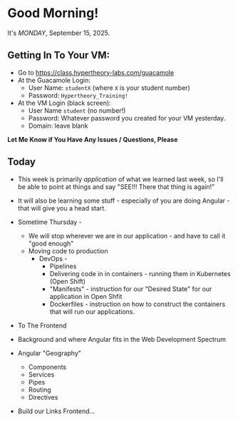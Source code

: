 # Good Morning! 

It's *MONDAY*, September 15, 2025. 

## Getting In To Your VM:

- Go to https://class.hypertheory-labs.com/guacamole
- At the Guacamole Login:
    - User Name: `studentX` (where `X` is your student number)
    - Password: `Hypertheory_Training!`
- At the VM Login (black screen):
    - User Name `student` (no number!)
    - Password: Whatever password you created for your VM yesterday.
    - Domain: leave blank

**Let Me Know if You Have Any Issues / Questions, Please**

## Today

- This week is primarily *application* of what we learned last week, so I'll be able to point at things and say "SEE!!! There that thing is again!"
- It will also be learning some stuff - especially of you are doing Angular - that will give you a head start.
- Sometime Thursday -
    - We will stop wherever we are in our application - and have to call it "good enough"
    - Moving code to production
        - DevOps - 
            - Pipelines
            - Delivering code in in containers - running them in Kubernetes (Open Shift)
            - "Manifests" - instruction for our "Desired State" for our application in Open Shfit
            - Dockerfiles - instruction on how to construct the containers that will run our applications.

- To The Frontend
- Background and where Angular fits in the Web Development Spectrum
- Angular "Geography"
    - Components
    - Services
    - Pipes
    - Routing
    - Directives
- Build our Links Frontend...
